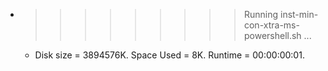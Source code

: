 * >>>>>>>>> Running inst-min-con-xtra-ms-powershell.sh ...
  * Disk size = 3894576K. Space Used = 8K. Runtime = 00:00:00:01.
